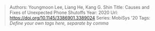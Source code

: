 > Authors: Youngmoon Lee, Liang He, Kang G. Shin
> Title: Causes and Fixes of Unexpected Phone Shutoffs
> Year: 2020
> Url: https://doi.org/10.1145/3386901.3389024
> Series: MobiSys '20
> Tags: *Define your own tags here, separate by comma*